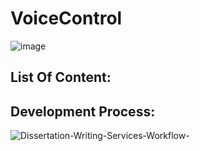 # VoiceControl

![image](https://user-images.githubusercontent.com/49749622/180736810-9685d6ce-c5cc-4ec8-86f1-adaa528ee135.png)

## List Of Content:




## Development Process:

![Dissertation-Writing-Services-Workflow-](https://user-images.githubusercontent.com/49749622/180760080-1d5287d8-930b-410f-87d7-09b4b2661c68.jpg)
